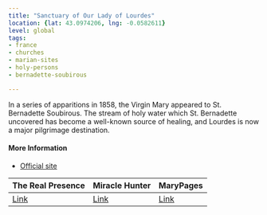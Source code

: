 ```yaml
---
title: "Sanctuary of Our Lady of Lourdes"
location: {lat: 43.0974206, lng: -0.0582611}
level: global
tags:
- france
- churches
- marian-sites
- holy-persons
- bernadette-soubirous

---
```



In a series of apparitions in 1858, the Virgin Mary appeared to St. Bernadette Soubirous.  The stream of holy water which St. Bernadette uncovered has become a well-known source of healing, and Lourdes is now a major pilgrimage destination.

#### More Information

* [Official site](https://www.lourdes-france.org/)


| The Real Presence | Miracle Hunter | MaryPages |
| --- | --- | --- |
| [Link](http://www.therealpresence.org/eucharst/misc/BVM/40_LOURDES_140x96.pdf) | [Link](https://www.miraclehunter.com/marian_apparitions/approved_apparitions/lourdes/index.html) | [Link](https://www.marypages.com/lourdes-(frankrijk)-1858/) |





